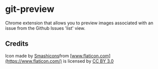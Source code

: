 # git-preview
Chrome extension that allows you to preview images associated with an issue from the Github Issues 'list' view.

## Credits
Icon made by [Smashicons](https://www.flaticon.com/authors/smashicons)from [www.flaticon.com](https://www.flaticon.com/) is licensed by [CC BY 3.0](http://creativecommons.org/licenses/by/3.0/)